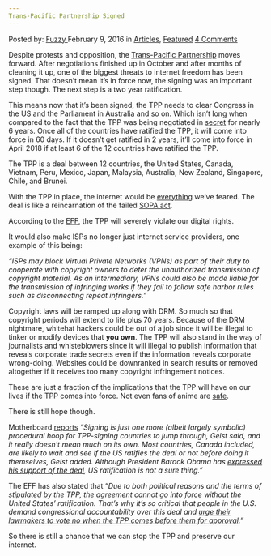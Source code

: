 ```yaml
---
Trans-Pacific Partnership Signed
---
```

<article class="post-listing post-13172 post type-post status-publish format-standard has-post-thumbnail hentry category-articles category-deepdot-news tag-partnership tag-signed tag-transpacific">
    <div class="post-inner">
    <p class="post-meta">
    <span>Posted by: <a href="https://www.deepdotweb.com/author/fuzzy/" title="">Fuzzy </a></span>
    <span>February 9, 2016</span>
    <span>in <a href="https://www.deepdotweb.com/category/articles/" rel="category tag">Articles</a>, <a href="https://www.deepdotweb.com/category/deepdot-news/" rel="category tag">Featured</a></span>
    <span><a href="https://www.deepdotweb.com/2016/02/09/trans-pacific-partnership-signed/#comments">4 Comments</a></span>
    </p>
    <div class="clear"></div>
    <div class="entry">
    <p>Despite protests and opposition, the <a href="https://ustr.gov/trade-agreements/free-trade-agreements/trans-pacific-partnership/tpp-full-text">Trans-Pacific Partnership</a> moves forward. After negotiations finished up in October and after months of cleaning it up, one of the biggest threats to internet freedom has been signed. That doesn&#8217;t mean it&#8217;s in force now, the signing was an important step though. The next step is a two year ratification.</p>
    <p>This means now that it&#8217;s been signed, the TPP needs to clear Congress in the US and the Parliament in Australia and so on. Which isn&#8217;t long when compared to the fact that the TPP was being negotiated in <a href="http://www.citizen.org/documents/analysis-tpp-text-november-2015.pdf">secret</a> for nearly 6 years. Once all of the countries have ratified the TPP, it will come into force in 60 days. If it doesn&#8217;t get ratified in 2 years, it&#8217;ll come into force in April 2018 if at least 6 of the 12 countries have ratified the TPP.</p>
    <p>The TPP is a deal between 12 countries, the United States, Canada, Vietnam, Peru, Mexico, Japan, Malaysia, Australia, New Zealand, Singapore, Chile, and Brunei.</p>
    <p>With the TPP in place, the internet would be <a href="https://www.eff.org/deeplinks/2015/10/final-leaked-tpp-text-all-we-feared">everything</a> we&#8217;ve feared. The deal is like a reincarnation of the failed <a href="https://en.wikipedia.org/wiki/Stop_Online_Piracy_Act">SOPA act</a>.</p>
    <p>According to the <a href="https://www.eff.org/deeplinks/2015/12/how-tpp-will-affect-you-and-your-digital-rights">EFF</a>, the TPP will severely violate our digital rights.</p>
    <p>It would also make ISPs no longer just internet service providers, one example of this being:</p>
    <p><em>“ISPs may block Virtual Private Networks (VPNs) as part of their duty to cooperate with copyright owners to deter the unauthorized transmission of copyright material. As an intermediary, VPNs could also be made liable for the transmission of infringing works if they fail to follow safe harbor rules such as disconnecting repeat infringers.”</em></p>
    <p>Copyright laws will be ramped up along with DRM. So much so that copyright periods will extend to life plus 70 years. Because of the DRM nightmare, whitehat hackers could be out of a job since it will be illegal to tinker or modify devices that <strong>you own</strong>. The TPP will also stand in the way of journalists and whisteblowers since it will illegal to publish information that reveals corporate trade secrets even if the information reveals corporate wrong-doing. Websites could be downranked in search results or removed altogether if it receives too many copyright infringement notices.</p>
    <p>These are just a fraction of the implications that the TPP will have on our lives if the TPP comes into force. Not even fans of anime are <a href="https://www.eff.org/deeplinks/2015/12/how-tpp-will-affect-you-and-your-digital-rights#cosplayers_fans">safe</a>.</p>
    <p>There is still hope though.</p>
    <p>Motherboard <a href="https://motherboard.vice.com/read/the-internet-transforming-environment-destroying-tpp-has-been-signed">reports</a> <em>“Signing is just one more (albeit largely symbolic) procedural hoop for TPP-signing countries to jump through, Geist said, and it really doesn’t mean much on its own. Most countries, Canada included, are likely to wait and see if the US ratifies the deal or not before doing it themselves, Geist added. Although President Barack Obama has </em><a href="http://motherboard.vice.com/read/obama-signs-official-letter-of-intent-to-join-the-tpp"><em>expressed his support of the deal</em></a><em>, US ratification is not a sure thing.”</em></p>
    <p>The EFF has also stated that “<em>Due to both political reasons and the terms of stipulated by the TPP, the agreement cannot go into force without the United States&#8217; ratification. That&#8217;s why it&#8217;s so critical that people in the U.S. demand congressional accountability over this deal and </em><a href="https://act.eff.org/action/tell-congress-to-vote-no-on-the-tpp"><em>urge their lawmakers to vote no when the TPP comes before them for approval</em></a><em>.”</em></p>
    <p>So there is still a chance that we can stop the TPP and preserve our internet.</p>
    </div>
    <span style="display:none"><a href="https://www.deepdotweb.com/tag/partnership/" rel="tag">partnership</a> <a href="https://www.deepdotweb.com/tag/signed/" rel="tag">signed</a> <a href="https://www.deepdotweb.com/tag/transpacific/" rel="tag">transpacific</a></span> <span style="display:none" class="updated">2016-02-09</span>
    <div style="display:none" class="vcard author" itemprop="author" itemscope itemtype="http://schema.org/Person"><strong class="fn" itemprop="name"><a href="https://www.deepdotweb.com/author/fuzzy/" title="Posts by Fuzzy" rel="author">Fuzzy</a></strong></div>
    </div>
</article>

